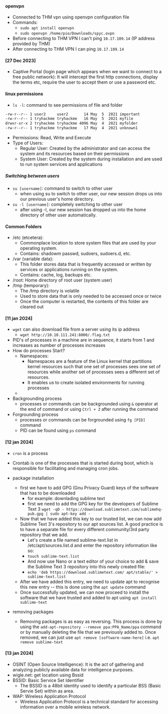 #### openvpn
* Connected to THM vpn using openvpn configuration file
* Commands:
  * `sudo apt install openvpn`
  * `sudo openvpn /home/pio/Downloads/spyc.ovpn`
* Before connecting to THM VPN I can't ping `10.17.109.14` (IP address provided by THM)
* After connecting to THM VPN I can ping `10.17.109.14`

#### [27 Dec 2023]
* Captive Portal (login page which appears when we want to connect to a free public network): It will intercept the first http connections, display the terms etc, require the user to accept them or use a password etc.

#### linux permissions
* `ls -l`: command to see permissions of file and folder
```sh
-rw-r--r-- 1 user2     user2       14 May  5  2021 important
-rw-r--r-- 1 tryhackme tryhackme   16 May  5  2021 myfile
drwxr-xr-x 2 tryhackme tryhackme 4096 May  4  2021 myfolder
-rw-r--r-- 1 tryhackme tryhackme   17 May  4  2021 unknown1
```
* Permissions: Read, Write and Execute
* Type of Users:
  * Regular User: Created by the administrator and can access the system and its resources based on their permissions
  * System User: Created by the system during installation and are used to run system services and applications

##### Switching between users
* `su [username]`: command to switch to other user
  * when using su to switch to other user, our new session drops us into our previous user's home directory. 
* `su -l [username]`: completely switching to other user
  * after using -l, our new session has dropped us into the home directory of other user automatically. 

#### Common Folders
* /etc (etcetera):
  * Commonplace location to store system files that are used by your operating system.
  * Contains: shadowm passwd, sudoers, sudoers.d, etc.
* /var (variable data):
  * This folder stores data that is frequently accessed or written by services or applications running on the system.
  * Contains: cache, log, backups etc.
* /root: Home directory of root user (system user)
* /tmp (temporary):
  * The /tmp directory is volatile
  * Used to store data that is only needed to be accessed once or twice
  * Once the computer is restarted, the contents of this folder are cleared out

#### [11 jan 2024]
* `wget` can also download file from a server using its ip address
  * `wget http://10.10.111.241:8000/.flag.txt`
* PID's of processes in a machine are in sequence, it starts from 1 and increases as number of processes increases
* How do processes Start?
  * Namespaces:
    * Namespaces are a feature of the Linux kernel that partitions kernel resources such that one set of processes sees one set of resources while another set of processes sees a different set of resources.
    * It enables us to create isolated environments for running processes
  * 
* Backgrounding process
  * processes or commands can be backgrounded using `&` operator at the end of command or using `Ctrl + Z` after running the command
* Forgrounding process
  * processes or commands can be forgrounded using `fg [PID]` command
  * PID can be found using `ps` command

#### [12 jan 2024]
* `cron` is a process
* Crontab is one of the processes that is started during boot, which is responsible for facilitating and managing cron jobs.

* package installation
  * first we have to add GPG (Gnu Privacy Guard) keys of the software that has to be downloaded
    * for example: downlading sublime text
    * first we need to add the GPG key for the developers of Sublime Text 3
    `wget -qO - https://download.sublimetext.com/sublimehq-pub.gpg | sudo apt-key add -`
  * Now that we have added this key to our trusted list, we can now add Sublime Text 3's repository to our apt sources list. A good practice is to have a separate file for every different community/3rd party repository that we add.
    * Let's create a file named sublime-text.list in /etc/apt/sources.list.d and enter the repository information like so:
    * `touch sublime-text.list`
    * And now use Nano or a text editor of your choice to add & save the Sublime Text 3 repository into this newly created file:
    * `echo 'deb https://download.sublimetext.com/ apt/stable/' > sublime-text.list`
  * After we have added this entry, we need to update apt to recognise this new entry -- this is done using the `apt update` command
  * Once successfully updated, we can now proceed to install the software that we have trusted and added to apt using `apt install sublime-text`

* removing packages
  * Removing packages is as easy as reversing. This process is done by using the `add-apt-repository --remove ppa:PPA_Name/ppa` command or by manually deleting the file that we previously added to. Once removed, we can just use `apt remove [software-name-here]` i.e. `apt remove sublime-text`

#### [13 jan 2024]
* OSINT (Open Source Intelligence): It is the act of gathering and analyzing publicly available data for intelligence purposes.
* wigle.net: get location using Bssid
* BSSID: Basic Service Set Identifier
  * The BSSID is a 48bit identity used to identify a particular BSS (Basic Servie Set) within as area.
* WAP: Wireless Application Protocol
  * Wireless Application Protocol is a technical standard for accessing information over a mobile wireless network.
  